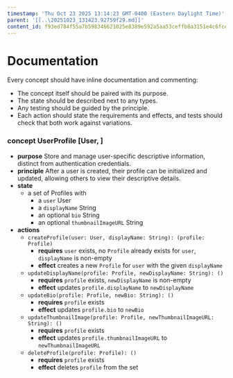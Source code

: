```yaml
---
timestamp: 'Thu Oct 23 2025 13:14:23 GMT-0400 (Eastern Daylight Time)'
parent: '[[..\20251023_131423.92759f29.md]]'
content_id: f93ed784f55a7b598346621025e8389e592a5aa53ceffb8a3151e4c6fcec17a6
---
```


# Documentation

Every concept should have inline documentation and commenting:

* The concept itself should be paired with its purpose.
* The state should be described next to any types.
* Any testing should be guided by the principle.
* Each action should state the requirements and effects, and tests should check that both work against variations.

### concept UserProfile \[User, ]

* **purpose**
  Store and manage user-specific descriptive information, distinct from authentication credentials.
* **principle**
  After a user is created, their profile can be initialized and updated, allowing others to view their descriptive details.
* **state**
  * a set of Profiles with
    * a `user` User
    * a `displayName` String
    * an optional `bio` String
    * an optional `thumbnailImageURL` String
* **actions**
  * `createProfile(user: User, displayName: String): (profile: Profile)`
    * **requires** `user` exists, no `Profile` already exists for `user`, `displayName` is non-empty
    * **effect** creates a new `Profile` for `user` with the given `displayName`
  * `updateDisplayName(profile: Profile, newDisplayName: String): ()`
    * **requires** `profile` exists, `newDisplayName` is non-empty
    * **effect** updates `profile.displayName` to `newDisplayName`
  * `updateBio(profile: Profile, newBio: String): ()`
    * **requires** `profile` exists
    * **effect** updates `profile.bio` to `newBio`
  * `updateThumbnailImage(profile: Profile, newThumbnailImageURL: String): ()`
    * **requires** `profile` exists
    * **effect** updates `profile.thumbnailImageURL` to `newThumbnailImageURL`
  * `deleteProfile(profile: Profile): ()`
    * **requires** `profile` exists
    * **effect** deletes `profile` from the set

